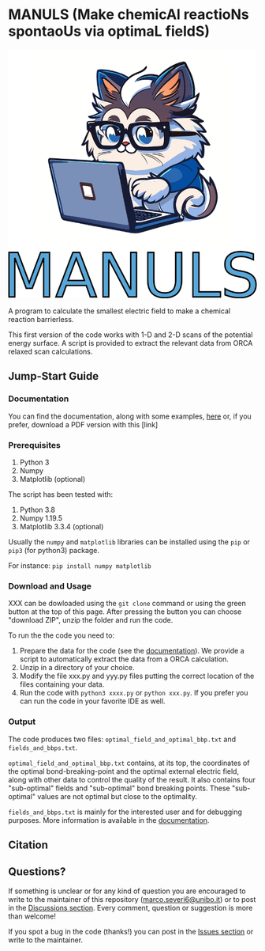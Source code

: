 # MANULS (Make chemicAl reactioNs spontaoUs via optimaL fieldS)


<div align="center">
<img src="./MANULS_logo.png" alt="Extended Tight Binding" width="600">
</div>


A program to calculate the smallest electric field to make a chemical reaction barrierless.

This first version of the code works with 1-D and  2-D scans of the potential energy surface. A script is provided to extract the relevant data from ORCA relaxed scan calculations.

## Jump-Start Guide 

### Documentation

You can find the documentation, along with some examples, [here](https://github.com/MSeveri96/Optimal-external-electric-field/blob/main/Documentation/README.md) or, if you prefer, download a PDF version with this [link]

### Prerequisites

1. Python 3
2. Numpy
3. Matplotlib (optional)

The script has been tested with:
1. Python 3.8
2. Numpy 1.19.5
3. Matplotlib 3.3.4 (optional)

Usually the `numpy` and `matplotlib` libraries can be installed using the `pip` or `pip3` (for python3) package. 

For instance: `pip install numpy matplotlib`

### Download and Usage

XXX can be dowloaded using the `git clone` command or using the green button at the top of this page. After pressing the button you can choose "download ZIP", unzip the folder and run the code.

To run the the code you need to:
1. Prepare the data for the code (see the [documentation](https://github.com/MSeveri96/Optimal-external-electric-field/blob/main/Documentation/README.md)). We provide a script to automatically extract the data from a ORCA calculation.
2. Unzip in a directory of your choice.
3. Modify the file xxx.py and yyy.py files putting the correct location of the files containing your data.
4. Run the code with `python3 xxxx.py` or `python xxx.py`. If you prefer you can run the code in your favorite IDE as well.

### Output
 
 The code produces two files: `optimal_field_and_optimal_bbp.txt` and `fields_and_bbps.txt`.
 
 `optimal_field_and_optimal_bbp.txt` contains, at its top, the coordinates of the optimal bond-breaking-point and the optimal external electric field, along with other data to control the quality of the result. It also contains four "sub-optimal" fields and "sub-optimal" bond breaking points. These "sub-optimal" values are not optimal but close to the optimality. 
 
 `fields_and_bbps.txt` is mainly for the interested user and for debugging purposes. More information is available in the [documentation](https://github.com/MSeveri96/Optimal-external-electric-field/blob/main/Documentation/README.md).
 
 

## Citation

## Questions?

If something is unclear or for any kind of question you are encouraged to write to the maintainer of this repository (marco.severi6@unibo.it) or to post in the [Discussions section](https://github.com/MSeveri96/PALLAS/discussions). Every comment, question or suggestion is more than welcome!

If you spot a bug in the code (thanks!) you can post in the [Issues section](https://github.com/MSeveri96/PALLAS/issues) or write to the maintainer.

